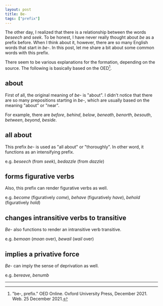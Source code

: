 ```yaml
---
layout: post
title: Be-
tags: ["prefix"]
---
```


The other day, I realized that there is a relationship between the words *beseech* and *seek*.
To be honest, I have never really thought about *be* as a prefix before.
When I think about it, however, there are so many English words that start in *be-*.
In this post, let me share a bit about some common words with this prefix.

There seem to be various explanations for the formation, depending on the source.
The following is basically based on the OED[^oed-be].

## about
First of all, the original meaning of *be-* is "about".
I didn't notice that there are so many prepositions starting in *be-*, which are usually based on the meaning "about" or "near".

For example, there are *before*, *behind*, *below*, *beneath*, *benorth*, *besouth*, *between*, *beyond*, *beside*.

## all about
This prefix *be-* is used as "all about" or "thoroughly".
In other word, it functions as an intensifying prefix.

e.g. *beseech* (from *seek*), *bedazzle* (from *dazzle*)

## forms figurative verbs
Also, this prefix can render figurative verbs as well.

e.g. *become* (figuratively *come*), *behave* (figuratively *have*), *behold* (figuratively *hold*)

## changes intransitive verbs to transitive
*Be-* also functions to render an intransitive verb transitive.

e.g. *bemoan* (*moan* over), *bewail* (*wail* over)

## implies a privative force
*Be-* can imply the sense of deprivation as well.

e.g. *bereave*, *benumb*

---

[^oed-be]: "be-, prefix." OED Online. Oxford University Press, December 2021. Web. 25 December 2021.
